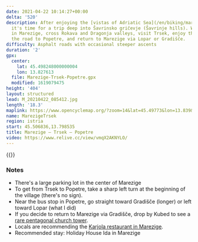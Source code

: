 ```yaml
---
date: 2021-04-22 10:14:27+00:00
delta: '520'
description: After enjoying the [vistas of Adriatic Sea](/en/biking/marezigesmarje/),
  it's time for a trip deep into Šavrinsko gričevje (Šavrinje hills). We'll start
  in Marezige, cross Rokava and Dragonja valleys, visit Trsek, enjoy the views from
  the road to Popetre, and return to Marezige via Lopar or Gradišče.
difficulty: Asphalt roads with occasional steeper ascents
duration: '2'
gpx:
  center:
    lat: 45.498248000000004
    lon: 13.827613
  file: Marezige-Trsek-Popetre.gpx
  modified: 1619079475
height: '404'
layout: structured
lead: M_20210422_085412.jpg
length: '18.3'
maplink: https://www.opencyclemap.org/?zoom=14&lat=45.49773&lon=13.839&layers=B0000
name: MarezigeTrsek
region: istria
start: 45.506836,13.798535
title: Marezige – Trsek – Popetre
video: https://www.relive.cc/view/vmqX2AKNYLO/
---
```

{{<hike-details description="yes">}}

### Notes

* There's a large parking lot in the center of Marezige
* To get from Trsek to Popetre, take a sharp left turn at the beginning of the village (there's no sign).
* Near the bus stop in Popetre, go straight toward Gradišče (longer) or left toward Lopar (what I did)
* If you decide to return to Marezige via Gradišče, drop by Kubed to see a [rare pentagonal church tower](https://sloveniahiking.rocks/en/hikes/lacna/kubed/).
* Locals are recommending the [Karjola restaurant in Marezige](https://karjola.si/en/home/).
* Recommended stay: Holiday House Ida in Marezige
